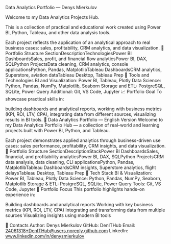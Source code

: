Data Analytics Portfolio — Denys Mierkulov 

Welcome to my Data Analytics Projects Hub.

This is a collection of practical and educational work created using Power BI, Python, Tableau, and other data analysis tools.

Each project reflects the application of an analytical approach to real business cases: sales, profitability, CRM analytics, and data visualization. 📂 Portfolio Structure SectionDescriptionTechnologiesPower BI DashboardsSales, profit, and financial flow analyticsPower BI, DAX, SQLPython ProjectsData cleaning, CRM analytics, console applicationsPython, Pandas, MatplotlibTableau DashboardsCRM analytics, Superstore, aviation dataTableau Desktop, Tableau Prep 🧰 Tools and Technologies BI and Visualization: Power BI, Tableau, Plotly Data Science: Python, Pandas, NumPy, Matplotlib, Seaborn Storage and ETL: PostgreSQL, SQLite, Power Query Additional: Git, VS Code, Jupyter 📈 Portfolio Goal To showcase practical skills in:

building dashboards and analytical reports, working with business metrics (KPI, ROI, LTV, CPA), integrating data from different sources, visualizing results in BI tools. 🚀 Data Analytics Portfolio — English Version Welcome to my Data Analytics Portfolio Hub — a collection of real-world and learning projects built with Power BI, Python, and Tableau.

Each project demonstrates applied analytics through business-driven use cases: sales performance, profitability, CRM insights, and data visualization. 📂 Portfolio Structure SectionDescriptionStackPower BI DashboardsSales, financial, and profitability analyticsPower BI, DAX, SQLPython ProjectsCRM data analysis, data cleaning, CLI applicationsPython, Pandas, MatplotlibTableau DashboardsCRM insights, Superstore analytics, flight delaysTableau Desktop, Tableau Prep 🧰 Tech Stack BI & Visualization: Power BI, Tableau, Plotly Data Science: Python, Pandas, NumPy, Seaborn, Matplotlib Storage & ETL: PostgreSQL, SQLite, Power Query Tools: Git, VS Code, Jupyter 🎯 Portfolio Focus This portfolio highlights hands-on experience in:

Building dashboards and analytical reports Working with key business metrics (KPI, ROI, LTV, CPA) Integrating and transforming data from multiple sources Visualizing insights using modern BI tools 

📎 Contacts Author: 
  Denys Mierkulov 
  GitHub: DenITHub 
  Email: 24061318+DenITHub@users.noreply.github.com 
  LinkedIn: www.linkedin.com/in/denysmierkulov
